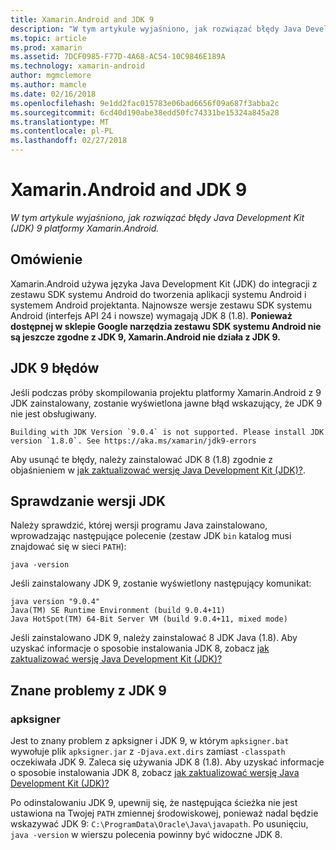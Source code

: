 ```yaml
---
title: Xamarin.Android and JDK 9
description: "W tym artykule wyjaśniono, jak rozwiązać błędy Java Development Kit (JDK) 9 platformy Xamarin.Android."
ms.topic: article
ms.prod: xamarin
ms.assetid: 7DCF0985-F77D-4A68-AC54-10C9846E189A
ms.technology: xamarin-android
author: mgmclemore
ms.author: mamcle
ms.date: 02/16/2018
ms.openlocfilehash: 9e1dd2fac015783e06bad6656f09a687f3abba2c
ms.sourcegitcommit: 6cd40d190abe38edd50fc74331be15324a845a28
ms.translationtype: MT
ms.contentlocale: pl-PL
ms.lasthandoff: 02/27/2018
---
```

# <a name="xamarinandroid-and-jdk-9"></a>Xamarin.Android and JDK 9

_W tym artykule wyjaśniono, jak rozwiązać błędy Java Development Kit (JDK) 9 platformy Xamarin.Android._


## <a name="overview"></a>Omówienie

Xamarin.Android używa języka Java Development Kit (JDK) do integracji z zestawu SDK systemu Android do tworzenia aplikacji systemu Android i systemem Android projektanta. Najnowsze wersje zestawu SDK systemu Android (interfejs API 24 i nowsze) wymagają JDK 8 (1.8). **Ponieważ dostępnej w sklepie Google narzędzia zestawu SDK systemu Android nie są jeszcze zgodne z JDK 9, Xamarin.Android nie działa z JDK 9.**

## <a name="jdk-9-errors"></a>JDK 9 błędów

Jeśli podczas próby skompilowania projektu platformy Xamarin.Android z 9 JDK zainstalowany, zostanie wyświetlona jawne błąd wskazujący, że JDK 9 nie jest obsługiwany.

```shell
Building with JDK Version `9.0.4` is not supported. Please install JDK version `1.8.0`. See https://aka.ms/xamarin/jdk9-errors  
```

Aby usunąć te błędy, należy zainstalować JDK 8 (1.8) zgodnie z objaśnieniem w [jak zaktualizować wersję Java Development Kit (JDK)?](~/android/troubleshooting/questions/update-jdk.md).


## <a name="checking-the-jdk-version"></a>Sprawdzanie wersji JDK

Należy sprawdzić, której wersji programu Java zainstalowano, wprowadzając następujące polecenie (zestaw JDK `bin` katalog musi znajdować się w sieci `PATH`):

```shell
java -version
```

Jeśli zainstalowany JDK 9, zostanie wyświetlony następujący komunikat:

```shell
java version "9.0.4"
Java(TM) SE Runtime Environment (build 9.0.4+11)
Java HotSpot(TM) 64-Bit Server VM (build 9.0.4+11, mixed mode)
```

Jeśli zainstalowano JDK 9, należy zainstalować 8 JDK Java (1.8). Aby uzyskać informacje o sposobie instalowania JDK 8, zobacz [jak zaktualizować wersję Java Development Kit (JDK)?](~/android/troubleshooting/questions/update-jdk.md)

## <a name="known-issues-with-jdk-9"></a>Znane problemy z JDK 9

### <a name="apksigner"></a>apksigner

Jest to znany problem z apksigner i JDK 9, w którym `apksigner.bat` wywołuje plik `apksigner.jar` z `-Djava.ext.dirs` zamiast `-classpath` oczekiwała JDK 9. Zaleca się używania JDK 8 (1.8). Aby uzyskać informacje o sposobie instalowania JDK 8, zobacz [jak zaktualizować wersję Java Development Kit (JDK)?](~/android/troubleshooting/questions/update-jdk.md)

Po odinstalowaniu JDK 9, upewnij się, że następująca ścieżka nie jest ustawiona na Twojej `PATH` zmiennej środowiskowej, ponieważ nadal będzie wskazywać JDK 9: `C:\ProgramData\Oracle\Java\javapath`. Po usunięciu, `java -version` w wierszu polecenia powinny być widoczne JDK 8.
